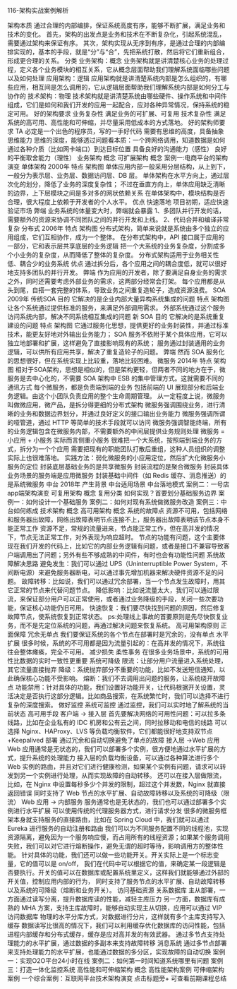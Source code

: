 116-架构实战案例解析

架构本质
通过合理的内部编排，保证系统高度有序，能够不断扩展，满足业务和技术的变化。
首先，架构的出发点是业务和技术在不断复杂化，引起系统混乱，需要通过架构来保证有序。
其次，架构实现从无序到有序，是通过合理的内部编排实现的，基本的手段，就是“分”与“合”，先把系统打散，然后将它们重新组合，形成更合理的关系。
分类
业务架构：概念
业务架构就是讲清楚核心业务的处理过程，定义各个业务模块的相互关系，它从概念层面帮助我们理解系统面临哪些问题以及如何处理
应用架构：逻辑
应用架构就是讲清楚系统内部是怎么组织的，有哪些应用，相互间是怎么调用的，它从逻辑层面帮助我们理解系统内部是如何分工与协作的
技术架构：物理
技术架构就是讲清楚系统由哪些硬件、操作系统和中间件组成，它们是如何和我们开发的应用一起配合，应对各种异常情况，保持系统的稳定可用。
好的架构要求
业务复杂性
满足业务的可扩展、可复用
技术复杂性
满足系统的高可用、高性能和可伸缩，并尽量采用低成本的方式落地。
好的架构师要求
TA 必定是一个出色的程序员，写的一手好代码
需要有思维的高度，具备抽象思维能力
思维的深度，能够透过问题看本质：一个跨网络调用，知道数据是如何通过各种介质（比如网卡端口）到达目标位置
具备良好的沟通能力（感性）
良好的平衡取舍能力（理性）
业务架构
概念
可扩展架构
概念
案例一:电商平台的架构演变
单体架构 2000年
特点
                             架构图
单体应用内部一般采用分层结构，从上到下，一般分为表示层、业务层、数据访问层、DB 层。
单体架构在水平方向上，通过层次化的划分，降低了业务的深度复杂性； 不过在垂直方向上，单体应用缺乏清晰的边界，上下层模块之间是多对多的网状依赖关系
在单体架构中，模块结构是否合理，很大程度上依赖于开发者的个人水平。
优点
快速落地
项目初期，适应快速验证市场
弊端
业务系统的体量变大时，弊端就会暴露
1、多团队并行开发的话，需要额外的资源来协调不同团队之间的并行开发和上线。
2、代码合并和编译非常复杂
分布式 2006年
特点
                         架构图
分布式架构，简单来说就是系统由多个独立的应用组成，它们互相协作，成为一个整体。
在分布式架构中，API 接口属于应用的一部分，它和表示层共享底层的业务逻辑
把一个大系统的业务复杂度，分割成多个小业务的复杂度，从而降低了整体的复杂度。
分布式架构适用于业务相关性低、耦合少的业务系统
优点
通过拆分后，各个应用之间的耦合度低，就可以很好地支持多团队的并行开发。
弊端
作为应用的开发者，除了要满足自身业务的需求之外，同时还需要考虑外部业务的需求，这两部分经常会打架。
每个应用都是从头到尾，自搭一套完整的体系，导致业务之间重复造轮子，造成资源浪费。
SOA 2009年
传统SOA
目的
它解决的是企业内部大量异构系统集成的问题
特点
                                         架构图
让各个系统通过提供标准的服务，来满足外部调用需求。
外部系统通过这个服务访问系统内部，解决不同系统相互集成的问题
新 SOA 
目的
它解决的是系统重复建设的问题
特点
                                   架构图
它通过服务化思想，提供更好的业务封装性，并通过标准技术，能更友好地对外输出业务能力；
SOA 服务不依附于某个具体应用，它可以独立地部署和扩展，这样避免了直接影响现有的系统；
服务通过封装通用的业务逻辑，可以供所有应用共享，解决了重复造轮子的问题。
弊端
然而 SOA 服务化的思想很好，但在系统实现上比较重，落地比较困难。
微服务 2014年
特点
                                 架构图
相对于SOA架构，思想是相似的，但是架构更轻，但两者不同的地方在于，微服务是去中心化的，不需要 SOA 架构中 ESB 的集中管理方式。这就需要不同的通讯方式
每个微服务，都是负责端到端的业务
包括前端的 UI 展现部分和后端业务逻辑。由这个小团队负责应用的整个生命周期管理。
从一定程度上说，微服务叫做微应用，微产品，是拆分得更细的分布式架构
微服务强调围绕业务，进行清晰的业务和数据边界划分，并通过良好定义的接口输出业务能力
微服务强调所谓的哑管道，通过 HTTP 等简单的技术手段就可以访问
微服务强调智能终端，所有的业务逻辑包含在微服务内部，不需要额外的中间层提供业务规则处理
微服务 = 小应用 + 小服务
实际而言侧重小服务
很难把一个大系统，按照端到端业务的方式，拆分为一个个应用
需要把现有的职能团队打散后重组，这种人员组织的调整实际上也很难落地。
实践方法：弱化微服务的小应用定位，然后扩大化微服务小服务的定位
封装底层基础业务的是共享微服务
封装流程的是聚合微服务
封装具体业务场景的服务端是应用微服务
封装基础中间件（如 Redis 缓存、消息推送）的是系统微服务
中台 2018年
产生背景
中台适用场景
中台落地模式
案例二：一号店app端架构演变
可复用架构
概念
复用分类
如何实现？首要划分基础服务边界
案例一：如何设计一个基础服务
案例二：如何对现有系统做微服务改造
案例三：中台如何练成
技术架构
概念
高可用架构
概念
系统的故障点
资源不可用，包括网络和服务器出故障，网络出故障表明节点连接不上，服务器出故障表明该节点本身不能正常工作
资源不足，常规的流量进来，节点能正常工作，但在高并发的情况下，节点无法正常工作，对外表现为响应超时。
节点的功能有问题，这个主要体现在我们开发的代码上，比如它的内部业务逻辑有问题，或者是接口不兼容导致客户端调用出了问题；另外有些不够成熟的中间件，有时也会有功能性问题
系统故障解决思路
避免发生：我们可以通过 UPS（Uninterruptible Power System，不间断电源）来避免服务器断电，可以通过事先增加机器来解决硬件资源不足的问题。
故障转移：比如说，我们可以通过冗余部署，当一个节点发生故障时，用其它正常的节点来代替问题节点。
降低影响：比如说流量太大，我们可以通过限流，来保证部分用户可以正常使用，或者通过业务降级的手段，关闭一些次要功能，保证核心功能仍旧可用。
快速恢复：我们要尽快找到问题的原因，然后修复故障节点，使系统恢复到正常状态。
ps:处理线上事故的首要原则是先尽快恢复业务，而不是先定位系统的问题，再通过解决问题来恢复系统。
高可用架构原则
正面保障
冗余无单点
我们要保证系统的各个节点在部署时是冗余的，没有单点
水平扩展
很多时候，系统的不可用都是因为流量引起的：在高并发的情况下，系统往往会整体瘫痪，完全不可用。
减少损失
柔性事务
在很多业务场景中，系统的可用性比数据的实时一致性更重要
系统可降级
限流：让部分用户流量进入系统处理，其它流量直接抛弃
降级：系统抛弃部分不重要的功能，比如不发送短信通知，以此确保核心功能不受影响。
熔断：我们不去调用出问题的服务，让系统绕开故障点
功能禁用：针对具体的功能，我们设置好功能开关，让代码根据开关设置，灵活决定是否执行这部分逻辑。比如商品搜索，在系统繁忙时，我们可以选择不进行复杂的深度搜索。
做好监控
系统可监控
通过监控，我们可以实时地了解系统的当前状态
高可用手段
客户端 -> 接入层
首先要解决网络的可用性问题：可以拉多条线路，比如在企业私有的 IDC 机房和公有云之间，同时拉移动和电信的线路
可以选择 Nginx、HAProxy、LVS 等负载均衡软件，它们都能很好地支持双节点 +Keepalived 部署
通过冗余和自动切换避免了单点的故障
接入层 ->Web 应用
Web 应用通常是无状态的，我们可以部署多个实例，很方便地通过水平扩展的方式，提升系统的处理能力
接入层的负载均衡设备，可以通过各种算法进行多个 Web 实例的路由，并且对它们进行健康检测，如果某个实例有问题，请求可以转发到另一个实例进行处理，从而实现故障的自动转移。
还可以在接入层做限流，比如，在 Nginx 中设置每秒多少个并发的限制，超过这个并发数，Nginx 就直接返回错误
同时支持了 Web 节点的水平扩展、自动故障转移以及系统的可降级（限流）
Web 应用 -> 内部服务
服务通常也是无状态的，我们也可以通过部署多个实例进行水平扩展
可以使用传统的代理服务器方式，进行请求分发
很多的微服务框架本身就支持服务的直接路由，比如在 Spring Cloud 中，我们就可以通过 Eureka 进行服务的自动注册和路由
我们可以为不同服务配置不同的线程池，实现资源隔离，避免因为一个服务响应慢，而占用所有的线程资源；如果某个服务调用失败，我们可以对它进行熔断操作，避免无谓的超时等待，影响调用方的整体性能。
针对具体的功能，我们还可以做一些功能开关。开关实际上是一个标志变量，它的值可以是 on/off， 我们在代码中可以根据它的值，来确定某一段逻辑是否要执行。开关的值可以在数据库或配置系统里定义，这样我们就能够通过外部的开关值，控制应用内部的行为，
同时支持了服务节点的水平扩展、自动故障转移以及系统的可降级（熔断和业务开关）。
访问基础资源
关系数据库
主从部署，一方面通过读写分离，提升数据库读的性能，减轻主库压力
另一方面，数据库有成熟的 MHA 方案，支持主库故障时，能够自动实现主从切换，应用可以通过 VIP 访问数据库
物理的水平分库方式，对数据进行分片，这样就有多个主库支持写入
缓存
数据读写比很高的情况下，我们可以利用缓存优化数据库的访问性能，包括进程内部缓存和分布式缓存，缓存是应对高并发的有效武器。
通过多节点支持处理能力的水平扩展，通过数据的多副本来支持故障转移
消息系统
通过多节点部署来支持处理能力的水平扩展，也能通过数据的多分区，实现故障的自动切换
案例一：实现O2O平台24小时在线
案例二：如何第一时间知道系统哪里有问题
案例三：打造一体化监控系统
高性能和可伸缩架构
概念
高性能架构案例
可伸缩架构案例
一个综合案例：互联网平台技术架构演变
点击标题旁+ 可查看前期课程总结